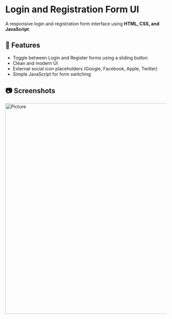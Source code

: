 # Login and Registration Form UI

A responsive login and registration form interface using **HTML, CSS, and JavaScript**.

## 🚀 Features

- Toggle between Login and Register forms using a sliding button
- Clean and modern UI
- External social icon placeholders (Google, Facebook, Apple, Twitter)
- Simple JavaScript for form switching

## 📷 Screenshots
<img width="1364" height="656" alt="Picture" src="https://github.com/user-attachments/assets/4cbad9f8-9b1b-4d74-9dc2-b124ac922c86" />



